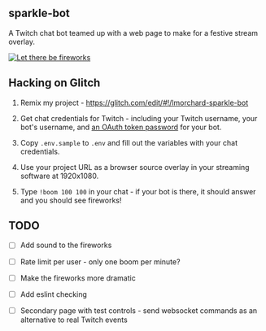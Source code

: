 sparkle-bot
-----------

A Twitch chat bot teamed up with a web page to make for a festive stream
overlay.

[![Let there be fireworks](https://img.youtube.com/vi/SNBcUJ87j7Q/0.jpg)](https://www.youtube.com/watch?v=SNBcUJ87j7Q)

## Hacking on Glitch

1. Remix my project - <https://glitch.com/edit/#!/lmorchard-sparkle-bot>

1. Get chat credentials for Twitch - including your Twitch username, your bot's username, and [an OAuth token password](http://twitchapps.com/tmi/) for your bot.

1. Copy `.env.sample` to `.env` and fill out the variables with your chat credentials.

1. Use your project URL as a browser source overlay in your streaming software at 1920x1080.

1. Type `!boom 100 100` in your chat - if your bot is there, it should answer and you should see fireworks!

## TODO

- [ ] Add sound to the fireworks

- [ ] Rate limit per user - only one boom per minute?

- [ ] Make the fireworks more dramatic

- [ ] Add eslint checking

- [ ] Secondary page with test controls - send websocket commands as an alternative to real Twitch events